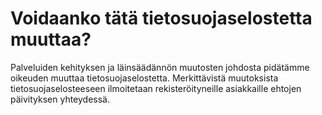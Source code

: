 # Voidaanko tätä tietosuojaselostetta muuttaa?

Palveluiden kehityksen ja läinsäädännön muutosten johdosta pidätämme oikeuden muuttaa tietosuojaselostetta. Merkittävistä muutoksista tietosuojaselosteeseen ilmoitetaan rekisteröityneille asiakkaille ehtojen päivityksen yhteydessä.
